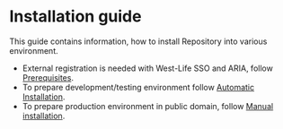 # Installation guide

This guide contains information, how to install Repository into various environment.

* External registration is needed with West-Life SSO and ARIA, follow [Prerequisites](prerequisites.md).  
* To prepare development/testing environment follow [Automatic Installation](automatic-installation.md).
* To prepare production environment in public domain, follow [Manual installation](manual-installation-from-source-codes.md).



